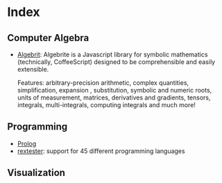 <!--

author:   Andre Dietrich
email:    andre.dietrich@ovgu.de
version:  1.0.0
language: en_US
narrator: US English Female

-->

# Index

## Computer Algebra

* [Algebrit](https://liascript.github.io/course/?https://raw.githubusercontent.com/liaScript/algebrite_template/master/README.md):
  Algebrite is a Javascript library for symbolic mathematics (technically, CoffeeScript) designed to be comprehensible and easily extensible.

  Features: arbitrary-precision arithmetic, complex quantities, simplification,
  expansion , substitution, symbolic and numeric roots, units of measurement,
  matrices, derivatives and gradients, tensors, integrals, multi-integrals,
  computing integrals and much more!

## Programming

* [Prolog]()
* [rextester](https://liascript.github.io/course/?https://raw.githubusercontent.com/liaScript/rextester_template/master/README.md): support for 45 different programming languages

## Visualization
